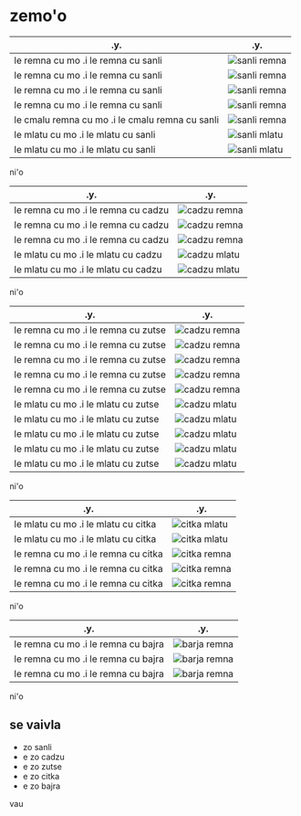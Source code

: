 # zemo'o

| .y.                                             | .y.                                  |
|-------------------------------------------------|--------------------------------------|
| le remna cu mo .i le remna cu sanli             | ![sanli remna](pixra/standing-1.jpg) |
| le remna cu mo .i le remna cu sanli             | ![sanli remna](pixra/standing-2.jpg) |
| le remna cu mo .i le remna cu sanli             | ![sanli remna](pixra/standing-3.jpg) |
| le remna cu mo .i le remna cu sanli             | ![sanli remna](pixra/remna-9.jpg)    |
| le cmalu remna cu mo .i le cmalu remna cu sanli | ![sanli remna](pixra/sanli-2.jpg)    |
| le mlatu cu mo .i le mlatu cu sanli             | ![sanli mlatu](pixra/sanli-1.jpg)    |
| le mlatu cu mo .i le mlatu cu sanli             | ![sanli mlatu](pixra/sanli-3.jpg)    |

ni'o

| .y.                                 | .y.                                 |
|-------------------------------------|-------------------------------------|
| le remna cu mo .i le remna cu cadzu | ![cadzu remna](pixra/walking-1.jpg) |
| le remna cu mo .i le remna cu cadzu | ![cadzu remna](pixra/walking-2.jpg) |
| le remna cu mo .i le remna cu cadzu | ![cadzu remna](pixra/walking-3.jpg) |
| le mlatu cu mo .i le mlatu cu cadzu | ![cadzu mlatu](pixra/cadzu-1.jpg)   |
| le mlatu cu mo .i le mlatu cu cadzu | ![cadzu mlatu](pixra/cadzu-2.jpg)   |

ni'o

| .y.                                 | .y.                                  |
|-------------------------------------|--------------------------------------|
| le remna cu mo .i le remna cu zutse | ![cadzu remna](pixra/sitting-1.jpg)  |
| le remna cu mo .i le remna cu zutse | ![cadzu remna](pixra/sitting-2.jpg)  |
| le remna cu mo .i le remna cu zutse | ![cadzu remna](pixra/sitting-3.jpg)  |
| le remna cu mo .i le remna cu zutse | ![cadzu remna](pixra/sitting-4.jpg)  |
| le remna cu mo .i le remna cu zutse | ![cadzu remna](pixra/sitting-5.jpg)  |
| le mlatu cu mo .i le mlatu cu zutse | ![cadzu mlatu](pixra/mlatu-4.jpg)    |
| le mlatu cu mo .i le mlatu cu zutse | ![cadzu mlatu](pixra/mlatu-6.jpg)    |
| le mlatu cu mo .i le mlatu cu zutse | ![cadzu mlatu](pixra/mlatu-9.jpg)    |
| le mlatu cu mo .i le mlatu cu zutse | ![cadzu mlatu](pixra/mlatu-11.jpg)   |
| le mlatu cu mo .i le mlatu cu zutse | ![cadzu mlatu](pixra/rusmlatu-1.jpg) |

ni'o

| .y.                                 | .y.                               |
|-------------------------------------|-----------------------------------|
| le mlatu cu mo .i le mlatu cu citka | ![citka mlatu](pixra/citka-1.jpg) |
| le mlatu cu mo .i le mlatu cu citka | ![citka mlatu](pixra/citka-2.jpg) |
| le remna cu mo .i le remna cu citka | ![citka remna](pixra/citka-3.jpg) |
| le remna cu mo .i le remna cu citka | ![citka remna](pixra/citka-4.jpg) |
| le remna cu mo .i le remna cu citka | ![citka remna](pixra/citka-5.jpg) |

ni'o

| .y.                                 | .y.                               |
|-------------------------------------|-----------------------------------|
| le remna cu mo .i le remna cu bajra | ![barja remna](pixra/bajra-1.jpg) |
| le remna cu mo .i le remna cu bajra | ![barja remna](pixra/bajra-2.jpg) |
| le remna cu mo .i le remna cu bajra | ![barja remna](pixra/bajra-3.jpg) |

ni'o

## se vaivla

* zo sanli
* e zo cadzu
* e zo zutse
* e zo citka
* e zo bajra

vau
